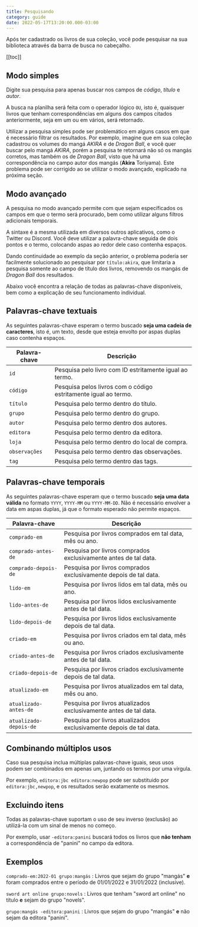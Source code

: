 ```yaml
---
title: Pesquisando
category: guide
date: 2022-05-17T13:20:00.000-03:00
---
```


Após ter cadastrado os livros de sua coleção, você pode pesquisar
na sua biblioteca através da barra de busca no cabeçalho.

[[toc]]

## Modo simples

Digite sua pesquisa para apenas buscar nos campos de _código_,
_título_ e _autor_.

A busca na planilha será feita com o operador lógico `OU`, isto é,
quaisquer livros que tenham correspondências em alguns dos campos
citados anteriormente, seja em um ou em vários, será retornado.

Utilizar a pesquisa simples pode ser problemático em alguns casos
em que é necessário filtrar os resultados. Por exemplo, imagine que
em sua coleção cadastrou os volumes do mangá _AKIRA_ e de
_Dragon Ball_, e você quer buscar pelo mangá _AKIRA_, porém a pesquisa
te retornará não só os mangás corretos, mas também os de _Dragon Ball_,
visto que há uma correspondência no campo autor dos mangás (**Akira**
Toriyama). Este problema pode ser corrigido ao se utilizar o modo
avançado, explicado na próxima seção.

## Modo avançado

A pesquisa no modo avançado permite com que sejam específicados
os campos em que o termo será procurado, bem como utilizar
alguns filtros adicionais temporais.

A sintaxe é a mesma utilizada em diversos outros aplicativos,
como o Twitter ou Discord. Você deve utilizar a palavra-chave
seguida de dois pontos e o termo, colocando aspas ao redor
dele caso contenha espaços.

Dando continuidade ao exemplo da seção anterior, o problema poderia
ser facilmente solucionado ao pesquisar por `título:akira`,
que limitaria a pesquisa somente ao campo de título dos livros,
removendo os mangás de _Dragon Ball_ dos resultados.

Abaixo você encontra a relação de todas as palavras-chave disponíveis,
bem como a explicação de seu funcionamento individual.

## Palavras-chave textuais

As seguintes palavras-chave esperam o termo buscado **seja uma cadeia de
caracteres**, isto é, um texto, desde que esteja envolto por aspas duplas
caso contenha espaços.

| Palavra-chave   | Descrição                                                       |
| --------------- | --------------------------------------------------------------- |
| `id`            | Pesquisa pelo livro com ID estritamente igual ao termo.         |
| `código`        | Pesquisa pelos livros com o código estritamente igual ao termo. |
| `título`        | Pesquisa pelo termo dentro do título.                           |
| `grupo`         | Pesquisa pelo termo dentro do grupo.                            |
| `autor`         | Pesquisa pelo termo dentro dos autores.                         |
| `editora`       | Pesquisa pelo termo dentro da editora.                          |
| `loja`          | Pesquisa pelo termo dentro do local de compra.                  |
| `observações`   | Pesquisa pelo termo dentro das observações.                     |
| `tag`           | Pesquisa pelo termo dentro das tags.                            |

## Palavras-chave temporais

As seguintes palavras-chave esperam que o termo buscado **seja uma data
válida** no formato `YYYY`, `YYYY-MM` ou `YYYY-MM-DD`. Não é
necessário envolver a data em aspas duplas, já que o formato esperado
não permite espaços.

| Palavra-chave            | Descrição                                                          |
| ------------------------ | ------------------------------------------------------------------ |
| `comprado-em`            | Pesquisa por livros comprados em tal data, mês ou ano.             |
| `comprado-antes-de`      | Pesquisa por livros comprados exclusivamente antes de tal data.    |
| `comprado-depois-de`     | Pesquisa por livros comprados exclusivamente depois de tal data.   |
| `lido-em`                | Pesquisa por livros lidos em tal data, mês ou ano.                 |
| `lido-antes-de`          | Pesquisa por livros lidos exclusivamente antes de tal data.        |
| `lido-depois-de`         | Pesquisa por livros lidos exclusivamente depois de tal data.       |
| `criado-em`              | Pesquisa por livros criados em tal data, mês ou ano.               |
| `criado-antes-de`        | Pesquisa por livros criados exclusivamente antes de tal data.      |
| `criado-depois-de`       | Pesquisa por livros criados exclusivamente depois de tal data.     |
| `atualizado-em`          | Pesquisa por livros atualizados em tal data, mês ou ano.           |
| `atualizado-antes-de`    | Pesquisa por livros atualizados exclusivamente antes de tal data.  |
| `atualizado-depois-de`   | Pesquisa por livros atualizados exclusivamente depois de tal data. |

## Combinando múltiplos usos

Caso sua pesquisa inclua múltiplas palavras-chave iguais,
seus usos podem ser combinados em apenas um, juntando os
termos por uma vírgula.

Por exemplo, `editora:jbc editora:newpop` pode ser
substituido por `editora:jbc,newpop`, e os resultados
serão exatamente os mesmos.

## Excluindo itens

Todas as palavras-chave suportam o uso de seu inverso (exclusão)
ao utilizá-la com um sinal de menos no começo.

Por exemplo, usar `-editora:panini` buscará todos os livros
que **não tenham** a correspondência de "panini" no campo
da editora.

## Exemplos

`comprado-em:2022-01 grupo:mangás`
: Livros que sejam do grupo "mangás" **e** foram comprados
  entre o período de 01/01/2022 e 31/01/2022 (inclusive).

`sword art online grupo:novels`
: Livros que tenham "sword art online" no título **e**
  sejam do grupo "novels".

`grupo:mangás -editora:panini`
: Livros que sejam do grupo "mangás" **e** não
  sejam da editora "panini".
